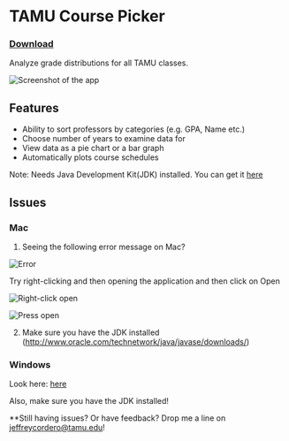# TAMU Course Picker

### **[Download](https://s3.us-east-2.amazonaws.com/coursepicker/CoursePicker.jar)**

Analyze grade distributions for all TAMU classes.

![Screenshot of the app](http://i.imgur.com/0FxgeeX.png)

## Features

* Ability to sort professors by categories (e.g. GPA, Name etc.)
* Choose number of years to examine data for
* View data as a pie chart or a bar graph
* Automatically plots course schedules
 
Note: Needs Java Development Kit(JDK) installed. You can get it [here](http://www.oracle.com/technetwork/java/javase/downloads/)

## Issues

### Mac

1. Seeing the following error message on Mac?

![Error](http://i.imgur.com/G2uBhYa.png)

Try right-clicking and then opening the application and then click on Open

![Right-click open](http://i.imgur.com/jt8jcKK.png)

![Press open](http://i.imgur.com/kVTqa01.png)

2. Make sure you have the JDK installed (http://www.oracle.com/technetwork/java/javase/downloads/)

### Windows

Look here: [here](http://stackoverflow.com/questions/8511063/how-to-run-jar-file-by-double-click-on-windows-7-64)

Also, make sure you have the JDK installed!

**Still having issues? Or have feedback? Drop me a line on jeffreycordero@tamu.edu!
